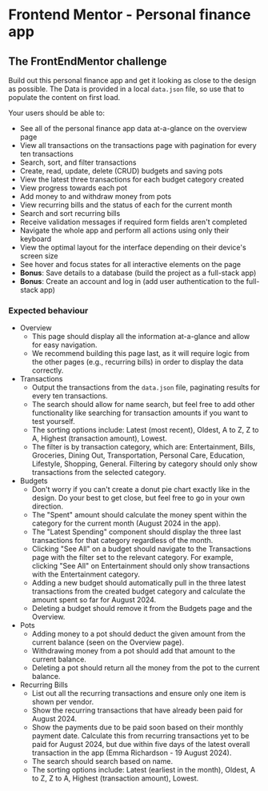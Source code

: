 # Frontend Mentor - Personal finance app

## The FrontEndMentor challenge
Build out this personal finance app and get it looking as close to the design as possible.
The Data is provided in a local `data.json` file, so use that to populate the content on first load.

Your users should be able to:

-   See all of the personal finance app data at-a-glance on the overview page
-   View all transactions on the transactions page with pagination for every ten transactions
-   Search, sort, and filter transactions
-   Create, read, update, delete (CRUD) budgets and saving pots
-   View the latest three transactions for each budget category created
-   View progress towards each pot
-   Add money to and withdraw money from pots
-   View recurring bills and the status of each for the current month
-   Search and sort recurring bills
-   Receive validation messages if required form fields aren't completed
-   Navigate the whole app and perform all actions using only their keyboard
-   View the optimal layout for the interface depending on their device's screen size
-   See hover and focus states for all interactive elements on the page
-   **Bonus**: Save details to a database (build the project as a full-stack app)
-   **Bonus**: Create an account and log in (add user authentication to the full-stack app)


### Expected behaviour

-   Overview
    -   This page should display all the information at-a-glance and allow for easy navigation.
    -   We recommend building this page last, as it will require logic from the other pages (e.g., recurring bills) in order to display the data correctly.
-   Transactions
    -   Output the transactions from the `data.json` file, paginating results for every ten transactions.
    -   The search should allow for name search, but feel free to add other functionality like searching for transaction amounts if you want to test yourself.
    -   The sorting options include: Latest (most recent), Oldest, A to Z, Z to A, Highest (transaction amount), Lowest.
    -   The filter is by transaction category, which are: Entertainment, Bills, Groceries, Dining Out, Transportation, Personal Care, Education, Lifestyle, Shopping, General. Filtering by category should only show transactions from the selected category.
-   Budgets
    -   Don't worry if you can't create a donut pie chart exactly like in the design. Do your best to get close, but feel free to go in your own direction.
    -   The "Spent" amount should calculate the money spent within the category for the current month (August 2024 in the app).
    -   The "Latest Spending" component should display the three last transactions for that category regardless of the month.
    -   Clicking "See All" on a budget should navigate to the Transactions page with the filter set to the relevant category. For example, clicking "See All" on Entertainment should only show transactions with the Entertainment category.
    -   Adding a new budget should automatically pull in the three latest transactions from the created budget category and calculate the amount spent so far for August 2024.
    -   Deleting a budget should remove it from the Budgets page and the Overview.
-   Pots
    -   Adding money to a pot should deduct the given amount from the current balance (seen on the Overview page).
    -   Withdrawing money from a pot should add that amount to the current balance.
    -   Deleting a pot should return all the money from the pot to the current balance.
-   Recurring Bills
    -   List out all the recurring transactions and ensure only one item is shown per vendor.
    -   Show the recurring transactions that have already been paid for August 2024.
    -   Show the payments due to be paid soon based on their monthly payment date. Calculate this from recurring transactions yet to be paid for August 2024, but due within five days of the latest overall transaction in the app (Emma Richardson - 19 August 2024).
    -   The search should search based on name.
    -   The sorting options include: Latest (earliest in the month), Oldest, A to Z, Z to A, Highest (transaction amount), Lowest.
